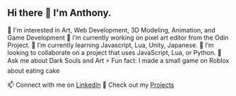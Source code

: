 ## Hi there 👋 I'm Anthony.

👀 I'm interested in Art, Web Development, 3D Modeling, Animation, and Game Development
🔭 I’m currently working on pixel art editor from the Odin Project.
🌱 I’m currently learning Javascript, Lua, Unity, Japanese.
👯 I’m looking to collaborate on a project that uses JavaScript, Lua, or Python.
💬 Ask me about Dark Souls and Art
⚡ Fun fact: I made a small game on Roblox about eating cake

📫 Connect with me on [LinkedIn](https://www.linkedin.com/in/anthony-duong1/)
💼 Check out my [Projects](https://anthony-portfolio-zeta.vercel.app/)
